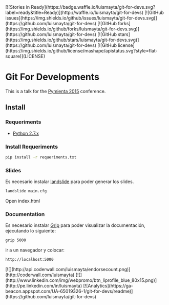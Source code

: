 <span class="badges">
[![Stories in Ready](https://badge.waffle.io/luismayta/git-for-devs.svg?label=ready&title=Ready)](http://waffle.io/luismayta/git-for-devs)
[![GitHub issues](https://img.shields.io/github/issues/luismayta/git-for-devs.svg)](https://github.com/luismayta/git-for-devs)
[![GitHub forks](https://img.shields.io/github/forks/luismayta/git-for-devs.svg)](https://github.com/luismayta/git-for-devs)
[![GitHub stars](https://img.shields.io/github/stars/luismayta/git-for-devs.svg)](https://github.com/luismayta/git-for-devs)
[![GitHub license](https://img.shields.io/github/license/mashape/apistatus.svg?style=flat-square)](LICENSE)
</span>

# Git For Developments

This is a talk for the [Pymienta 2015](http://pimientadigital.com) conference.


## Install

### Requeriments

* [Python 2.7.x](http://python.org/download/)

### Install Requeriments

```bash
pip install -r requeriments.txt
```

### Slides

Es necesario instalar [landslide](https://github.com/adamzap/landslide) para poder generar los slides.

```bash
landslide main.cfg
```

Open index.html

### Documentation

Es necesario instalar [Grip](https://github.com/joeyespo/grip) para poder visualizar la documentación, ejecutando lo siguiente:

```bash
grip 5000
```

ir a un navegador y colocar:

```bash
http://localhost:5000
```

<span class="badges">
[![](http://api.coderwall.com/luismayta/endorsecount.png)](http://coderwall.com/luismayta)
[![](http://www.linkedin.com/img/webpromo/btn_liprofile_blue_80x15.png)](http://pe.linkedin.com/in/luismayta)
[![Analytics](https://ga-beacon.appspot.com/UA-65019326-1/git-for-devs/readme)](https://github.com/luismayta/git-for-devs)
</span>
